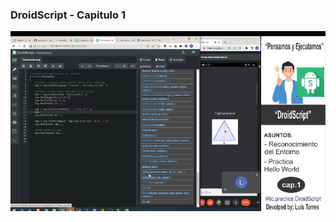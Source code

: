 ### DroidScript - Capitulo 1
![](https://raw.githubusercontent.com/solsitec/ltc.practice.DroidScript/main/cap.1/Screenshot_1.png)
